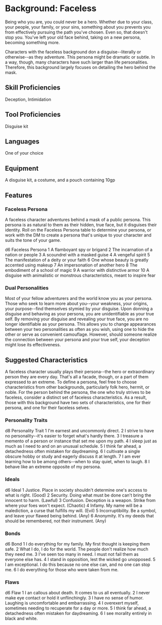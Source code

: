 # Background: Faceless

Being who you are, you could never be a hero. Whether due to your class, your people, your family, or your sins, something about you prevents you from effectively pursuing the path you've chosen. Even so, that doesn't stop you. You've left your old face behind, taking on a new persona, becoming something more.

Characters with the faceless background don a disguise--literally or otherwise--as they adventure. This persona might be dramatic or subtle. In a way, though, many characters have such larger than life personalities. Therefore, this background largely focuses on detailing the hero behind the mask.

## Skill Proficiencies
Deception, Intimidation

## Tool Proficiencies
Disguise kit

## Languages
One of your choice

## Equipment
A disguise kit, a costume, and a pouch containing 10gp

## Features

### Faceless Persona
A faceless character adventures behind a mask of a public persona. This persona is as natural to them as their hidden, true face, but it disguises their identity. Roll on the Faceless Persona table to determine your persona, or work with the DM to create a persona that's unique to your character and suits the tone of your game.

d6	Faceless Persona
1	A flamboyant spy or brigand
2	The incarnation of a nation or people
3	A scoundrel with a masked guise
4	A vengeful spirit
5	The manifestation of a deity or your faith
6	One whose beauty is greatly accented using makeup
7	An impersonation of another hero
8	The embodiment of a school of magic
9	A warrior with distinctive armor
10	A disguise with animalistic or monstrous characteristics, meant to inspire fear

### Dual Personalities
Most of your fellow adventurers and the world know you as your persona. Those who seek to learn more about you--your weakness, your origins, your purpose--find themselves stymied by your disguise. Upon donning a disguise and behaving as your persona, you are unidentifiable as your true self. By removing your disguise and revealing your true face, you are no longer identifiable as your persona. This allows you to change appearances between your two personalities as often as you wish, using one to hide the other or serve as convenient camouflage. However, should someone realize the connection between your persona and your true self, your deception might lose its effectiveness.

## Suggested Characteristics
A faceless character usually plays their persona--the hero or extraordinary person they are every day. That's all a facade, though, or a part of them expressed to an extreme. To define a persona, feel free to choose characteristics from other backgrounds, particularly folk hero, hermit, or noble. For the person behind the persona, the one who truly strives to be faceless, consider a distinct set of faceless characteristics. As a result, those with this background have two sets of characteristics, one for their persona, and one for their faceless selves.

### Personality Traits
d8	Personality Trait
1	I'm earnest and uncommonly direct.
2	I strive to have no personality--it's easier to forget what's hardly there.
3	I treasure a memento of a person or instance that set me upon my path.
4	I sleep just as much as I need to and on an unusual schedule.
5	I think far ahead, a detachedness often mistaken for daydreaming.
6	I cultivate a single obscure hobby or study and eagerly discuss it at length.
7	I am ever learning how to be among others--when to stay quiet, when to laugh.
8	I behave like an extreme opposite of my persona.

### Ideals
d6	Ideal
1	Justice. Place in society shouldn't determine one's access to what is right. (Good)
2	Security. Doing what must be done can't bring the innocent to harm. (Lawful)
3	Confusion. Deception is a weapon. Strike from where your foes won't expect. (Chaotic)
4	Infamy. My name will be a malediction, a curse that fulfills my will. (Evil)
5	Incorruptibility. Be a symbol, and leave your flawed being behind. (Any)
6	Anonymity. It's my deeds that should be remembered, not their instrument. (Any)

### Bonds
d6	Bond
1	I do everything for my family. My first thought is keeping them safe.
2	What I do, I do for the world. The people don't realize how much they need me.
3	I've seen too many in need. I must not fail them as everyone else has.
4	I stand in opposition, lest the wicked go unopposed.
5	I am exceptional. I do this because no one else can, and no one can stop me.
6	I do everything for those who were taken from me.

### Flaws
d6	Flaw
1	I an callous about death. It comes to us all eventually.
2	I never make eye contact or hold it unflinchingly.
3	I have no sense of humor. Laughing is uncomfortable and embarrassing.
4	I overexert myself, sometimes needing to recuperate for a day or more.
5	I think far ahead, a detachedness often mistaken for daydreaming.
6	I see morality entirely in black and white.
